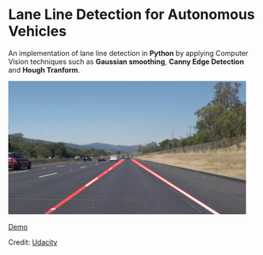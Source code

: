 # **Lane Line Detection for Autonomous Vehicles** 

An implementation of lane line detection in **Python** by applying Computer Vision techniques such as **Gaussian smoothing**, **Canny Edge Detection** and **Hough Tranform**.

<img src="laneLines_thirdPass.jpg" width="480" alt="Combined Image" />

[Demo](https://github.com/dyckia/Lane-Line-Detection/blob/master/Demo.ipynb)

Credit: [Udacity](https://github.com/udacity/CarND-LaneLines-P1)